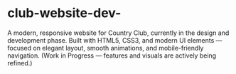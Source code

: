 # club-website-dev-
A modern, responsive website for Country Club, currently in the design and development phase. Built with HTML5, CSS3, and modern UI elements — focused on elegant layout, smooth animations, and mobile-friendly navigation. (Work in Progress — features and visuals are actively being refined.)
